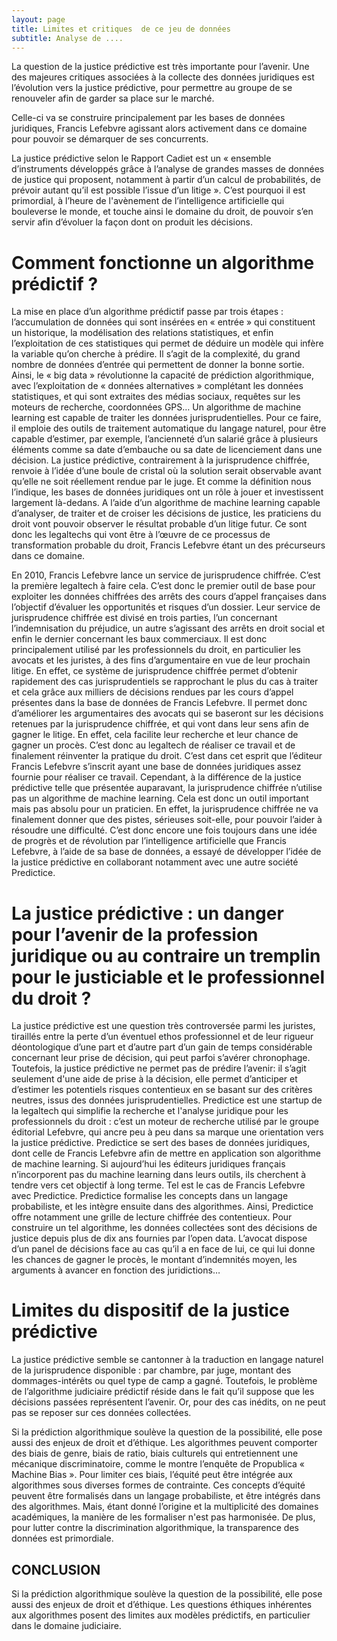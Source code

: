 ```yaml
---
layout: page
title: Limites et critiques  de ce jeu de données
subtitle: Analyse de ....
---
```


La question de la justice prédictive est très importante pour l’avenir. Une des majeures critiques associées à la collecte des données juridiques est l’évolution vers la justice prédictive, pour permettre au groupe de se renouveler afin de garder sa place sur le marché.

Celle-ci va se construire principalement par les bases de données juridiques, Francis Lefebvre agissant alors activement dans ce domaine pour pouvoir se démarquer de ses concurrents.

La justice prédictive selon le Rapport Cadiet est un « ensemble d’instruments développés grâce à l’analyse de grandes masses de données de justice qui proposent, notamment à partir d’un calcul de probabilités, de prévoir autant qu’il est  possible l’issue d’un litige ». C’est pourquoi il est primordial, à l’heure de l'avènement de l’intelligence artificielle qui bouleverse le monde, et touche ainsi le domaine du droit, de pouvoir s’en servir afin d’évoluer la façon dont on produit les décisions. 

# Comment fonctionne un algorithme prédictif ? 

La mise en place d’un algorithme prédictif passe par trois étapes : l’accumulation de données qui sont insérées en « entrée » qui constituent un historique, la modélisation des relations statistiques, et enfin l’exploitation de ces statistiques qui permet de déduire un modèle qui infère la variable qu’on cherche à prédire. Il s’agit de la complexité, du grand nombre de données d’entrée qui permettent de donner la bonne sortie. Ainsi, le « big data » révolutionne la capacité de prédiction algorithmique, avec l’exploitation de « données alternatives » complétant les données statistiques, et qui sont extraites des médias sociaux, requêtes sur les moteurs de recherche, coordonnées GPS… Un algorithme de machine learning est capable de traiter les données jurisprudentielles. Pour ce faire, il emploie des outils de traitement automatique du langage naturel, pour être capable d’estimer, par exemple, l’ancienneté d’un salarié grâce à plusieurs éléments comme sa date d’embauche ou sa date de licenciement dans une décision.
La justice prédictive, contrairement à la jurisprudence chiffrée, renvoie à l’idée d’une boule de cristal où la solution serait observable avant qu’elle ne soit réellement rendue par le juge. Et comme la définition nous l’indique, les bases de données juridiques ont un rôle à jouer et investissent largement là-dedans. A l’aide d’un algorithme de machine learning capable d’analyser, de traiter et de croiser les décisions de justice, les praticiens du droit vont pouvoir observer le résultat probable d’un litige futur. Ce sont donc les legaltechs qui vont être à l’œuvre de ce processus de transformation probable du droit, Francis Lefebvre étant un des précurseurs dans ce domaine.

En 2010, Francis Lefebvre lance un service de jurisprudence chiffrée. C’est la première legaltech à faire cela. C’est donc le premier outil de base pour exploiter les données chiffrées des arrêts des cours d’appel françaises dans l’objectif d’évaluer les opportunités et risques d’un dossier. Leur service de jurisprudence chiffrée est divisé en trois parties, l’un concernant l’indemnisation du préjudice, un autre s’agissant des arrêts en droit social et enfin le dernier concernant les baux commerciaux. Il est donc principalement utilisé par les professionnels du droit, en particulier les avocats et les juristes, à des fins d’argumentaire en vue de leur prochain litige. En effet, ce système de jurisprudence chiffrée permet d’obtenir rapidement des cas jurisprudentiels se rapprochant le plus du cas à traiter et cela grâce aux milliers de décisions rendues par les cours d’appel présentes dans la base de données de Francis Lefebvre. Il permet donc d’améliorer les argumentaires des avocats qui se baseront sur les décisions retenues par la jurisprudence chiffrée, et qui vont dans leur sens afin de gagner le litige. En effet, cela facilite leur recherche et leur chance de gagner un procès. C’est donc au legaltech de réaliser ce travail et de finalement réinventer la pratique du droit. C’est dans cet esprit que l’éditeur Francis Lefebvre s’inscrit ayant une base de données juridiques assez fournie pour réaliser ce travail. Cependant, à la différence de la justice prédictive telle que présentée auparavant, la jurisprudence chiffrée n’utilise pas un algorithme de machine learning. Cela est donc un outil important mais pas absolu pour un praticien. En effet, la jurisprudence chiffrée ne va finalement donner que des pistes, sérieuses soit-elle, pour pouvoir l’aider à résoudre une difficulté. C’est donc encore une fois toujours dans une idée de progrès et de révolution par l’intelligence artificielle que Francis Lefebvre, à l’aide de sa base de données, a essayé de développer l’idée de la justice prédictive en collaborant notamment avec une autre société Predictice.


# La justice prédictive : un danger pour l’avenir de la profession juridique ou au contraire un tremplin pour le justiciable et le professionnel du droit ? 
La justice prédictive est une question très controversée parmi les juristes, tiraillés entre la perte d’un éventuel ethos professionnel et de leur rigueur déontologique d’une part et d’autre part d’un gain de temps considérable concernant leur prise de décision, qui peut parfoi s’avérer chronophage. Toutefois, la justice prédictive ne permet pas de prédire l’avenir: il s’agit seulement d'une aide de prise à la décision, elle permet d’anticiper et d’estimer les potentiels risques contentieux en se basant sur des critères neutres, issus des données jurisprudentielles.
Predictice est une startup de la legaltech qui simplifie la recherche et l'analyse juridique pour les professionnels du droit : c’est un moteur de recherche utilisé par le groupe éditorial Lefebvre, qui ancre peu à peu dans sa marque une orientation vers la justice prédictive. Predictice se sert des bases de données juridiques, dont celle de Francis Lefebvre afin de mettre en application son algorithme de machine learning. Si aujourd’hui les éditeurs juridiques français n’incorporent pas du machine learning dans leurs outils, ils cherchent à tendre vers cet objectif à long terme. Tel est le cas de Francis Lefebvre avec Predictice. Predictice formalise les concepts dans un langage probabiliste, et les intègre ensuite dans des algorithmes. Ainsi, Predictice offre notamment une grille de lecture chiffrée des contentieux. Pour construire un tel algorithme, les données collectées sont des décisions de justice depuis plus de dix ans fournies par l’open data. L’avocat dispose d’un panel de décisions face au cas qu’il a en face de lui, ce qui lui donne les chances de gagner le procès, le montant d’indemnités moyen, les arguments à avancer en fonction des juridictions…

# Limites du dispositif de la justice prédictive

La justice prédictive semble se cantonner à la traduction en langage naturel de la jurisprudence disponible : par chambre, par juge, montant des dommages-intérêts ou quel type de camp a gagné. Toutefois, le problème de l’algorithme judiciaire prédictif réside dans le fait qu’il suppose que les décisions passées représentent l’avenir. Or, pour des cas inédits, on ne peut pas se reposer sur ces données collectées. 

Si la prédiction algorithmique soulève la question de la possibilité, elle pose aussi des enjeux de droit et d’éthique. Les algorithmes peuvent comporter des biais de genre, biais de ratio, biais culturels qui entretiennent une mécanique discriminatoire, comme le montre l’enquête de Propublica « Machine Bias ». Pour limiter ces biais, l’équité peut être intégrée aux algorithmes sous diverses formes de contrainte. Ces concepts d’équité peuvent être formalisés dans un langage probabiliste, et être intégrés dans des algorithmes. Mais, étant donné l’origine et la multiplicité des domaines académiques, la manière de les formaliser n'est pas harmonisée. De plus, pour lutter contre la discrimination algorithmique, la transparence des données est primordiale.

## CONCLUSION
Si la prédiction algorithmique soulève la question de la possibilité, elle pose aussi des enjeux de droit et d’éthique. Les questions éthiques inhérentes aux algorithmes posent des limites aux modèles prédictifs, en particulier dans le domaine judiciaire.
